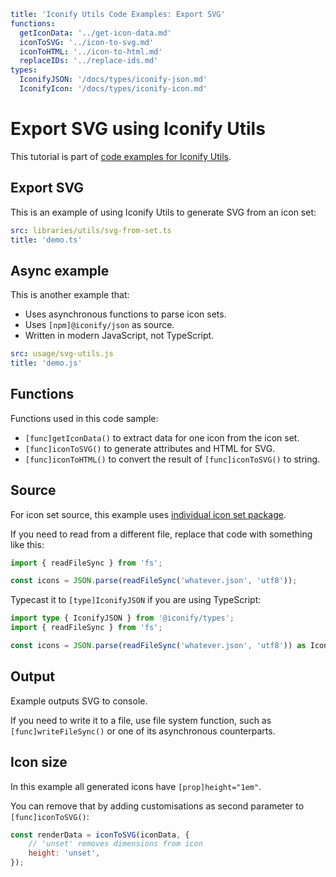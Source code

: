 ```yaml
title: 'Iconify Utils Code Examples: Export SVG'
functions:
  getIconData: '../get-icon-data.md'
  iconToSVG: '../icon-to-svg.md'
  iconToHTML: '../icon-to-html.md'
  replaceIDs: '../replace-ids.md'
types:
  IconifyJSON: '/docs/types/iconify-json.md'
  IconifyIcon: '/docs/types/iconify-icon.md'
```

# Export SVG using Iconify Utils

This tutorial is part of [code examples for Iconify Utils](./index.md).

## Export SVG

This is an example of using Iconify Utils to generate SVG from an icon set:

```yaml
src: libraries/utils/svg-from-set.ts
title: 'demo.ts'
```

## Async example

This is another example that:

- Uses asynchronous functions to parse icon sets.
- Uses `[npm]@iconify/json` as source.
- Written in modern JavaScript, not TypeScript.

```yaml
src: usage/svg-utils.js
title: 'demo.js'
```

## Functions

Functions used in this code sample:

- `[func]getIconData()` to extract data for one icon from the icon set.
- `[func]iconToSVG()` to generate attributes and HTML for SVG.
- `[func]iconToHTML()` to convert the result of `[func]iconToSVG()` to string.

## Source

For icon set source, this example uses [individual icon set package](/docs/icons/json.md).

If you need to read from a different file, replace that code with something like this:

```ts
import { readFileSync } from 'fs';

const icons = JSON.parse(readFileSync('whatever.json', 'utf8'));
```

Typecast it to `[type]IconifyJSON` if you are using TypeScript:

```ts
import type { IconifyJSON } from '@iconify/types';
import { readFileSync } from 'fs';

const icons = JSON.parse(readFileSync('whatever.json', 'utf8')) as IconifyJSON;
```

## Output

Example outputs SVG to console.

If you need to write it to a file, use file system function, such as `[func]writeFileSync()` or one of its asynchronous counterparts.

## Icon size

In this example all generated icons have `[prop]height="1em"`.

You can remove that by adding customisations as second parameter to `[func]iconToSVG()`:

```js
const renderData = iconToSVG(iconData, {
	// 'unset' removes dimensions from icon
	height: 'unset',
});
```
